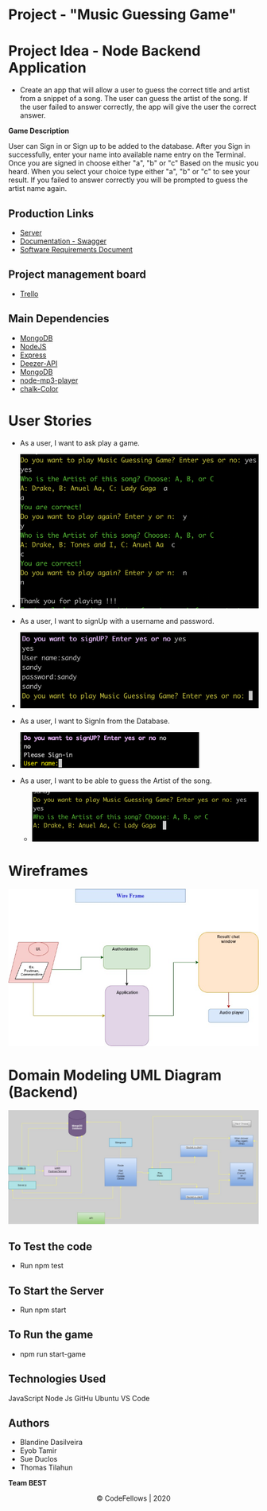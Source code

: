 # Project - "Music Guessing Game"

# Project Idea - Node Backend Application

  * Create an app that will allow a user to guess the correct title and artist from a snippet of a song. The user can guess the artist of the song. If the user failed to answer correctly, the app will give the user the correct answer.

**Game Description**

User can Sign in or Sign up to be added to the database.
After you Sign in successfully, enter your name into available name entry on the Terminal.
Once you are signed in choose either "a", "b" or "c" Based on the music you heard.
When you select your choice type either "a", "b" or "c" to see your result.
If you failed to answer correctly you will be prompted to guess the artist name again.

 
## Production Links

* [Server](https://music-guessing-game.herokuapp.com/) 
* [Documentation - Swagger](https://music-guessing-game.herokuapp.com/api-docs)
* [Software Requirements Document](https://github.com/team-best/401midterm/blob/master/requirements.md)

## Project management board

* [Trello](https://trello.com/b/mwLqGIdt/401-midterm)

## Main Dependencies 

- [MongoDB](https://www.mongodb.com/)
- [NodeJS](https://nodejs.org/en/)
- [Express](https://expressjs.com/) 
- [Deezer-API](https://developers.deezer.com/login?redirect=/api)
- [MongoDB](https://www.mongodb.com/)
- [node-mp3-player](https://www.npmjs.com/package/node-mp3-player)
- [chalk-Color](https://www.npmjs.com/package/chalk)

# User Stories

  * As a user, I want to ask play a game.

  - ![Music Guessing Game](./asset/images/over-all-Activities.png)

  * As a user, I want to signUp with a username and password.

  - ![Sign-In](./asset/images/user-signUn.png)

 * As a user, I want to SignIn from the Database.

  - ![Play from](./asset/images/SignIn.png)

* As a user, I want to be able to guess the Artist of the song.
 
  - ![User Answer](./asset/images/who-The-Artist-of-Song.png)


# Wireframes

![Wireframes](./asset/images/wire-frame.jpg)

# Domain Modeling UML Diagram (Backend)

![Domain Modeling](./asset/images/domain-modeling.jpg)

## To Test the code

- Run npm test 

## To Start the Server

- Run npm start

## To Run the game 

- npm run start-game

## Technologies Used

JavaScript
Node Js
GitHu
Ubuntu
VS Code


## Authors
* Blandine Dasilveira
* Eyob Tamir
* Sue Duclos 
* Thomas Tilahun

 **Team BEST**

 <center>© CodeFellows | 2020</center>
